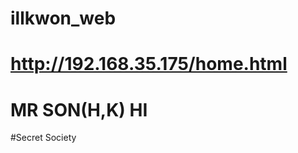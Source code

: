 # illkwon_web
# http://192.168.35.175/home.html
# MR SON(H,K) HI

































































































#Secret Society
